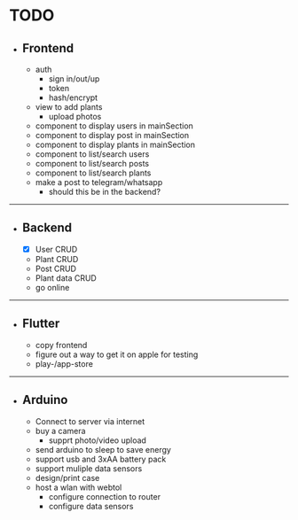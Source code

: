 # TODO

- ## Frontend

  - auth
    - sign in/out/up
    - token
    - hash/encrypt
  - view to add plants
    - upload photos
  - component to display users in mainSection
  - component to display post in mainSection
  - component to display plants in mainSection
  - component to list/search users
  - component to list/search posts
  - component to list/search plants
  - make a post to telegram/whatsapp
    - should this be in the backend?

---

- ## Backend

  - [x] User CRUD
  - Plant CRUD
  - Post CRUD
  - Plant data CRUD
  - go online

---

- ## Flutter

  - copy frontend
  - figure out a way to get it on apple for testing
  - play-/app-store

---

- ## Arduino

  - Connect to server via internet
  - buy a camera
    - supprt photo/video upload
  - send arduino to sleep to save energy
  - support usb and 3xAA battery pack
  - support muliple data sensors
  - design/print case
  - host a wlan with webtol
    - configure connection to router
    - configure data sensors

